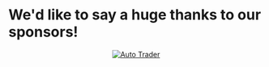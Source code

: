 # We'd like to say a huge thanks to our sponsors!


<div align="center">
   <!--<a href="https://digitalblog.coop.co.uk/"><img src="{{ site.baseurl }}/assets/images/coopX2.png" style="width:100px; height:100px" title="Coop Digital" alt="Coop Digital"></a>
   <br>
   <br>-->
   <a href="https://careers.autotrader.co.uk/"><img src="{{ site.baseurl }}/assets/images/ATLogo.png" title="Auto Trader" alt="Auto Trader"></a>
</div>

